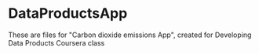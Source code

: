 # DataProductsApp
These are files for "Carbon dioxide emissions App", created for Developing Data Products Coursera class
